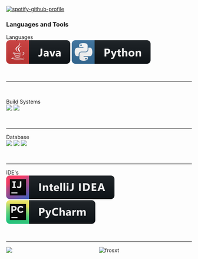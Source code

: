 [![spotify-github-profile](https://spotify-github-profile.vercel.app/api/view?uid=resb4smynavh4vp65599r8mn4&cover_image=true&theme=default&show_offline=false&background_color=121212&interchange=false)](https://github.com/kittinan/spotify-github-profile)

### Languages and Tools
    
Languages 
<br/>
<img src="https://raw.githubusercontent.com/MikeCodesDotNET/ColoredBadges/master/svg/dev/languages/java.svg" />
<img src="https://github.com/MikeCodesDotNET/ColoredBadges/raw/master/svg/dev/languages/python.svg">
    
<br/>

---
    
<br>
    
Build Systems
<br/>
<img src="https://github.com/skateboard/skateboard/blob/master/images/gradle.png?raw=true">
<img src="https://github.com/skateboard/skateboard/blob/master/images/maven.png?raw=true">

<br/>

---

Database
<br/>
<img src="https://raw.githubusercontent.com/skateboard/skateboard/master/images/mysql.png">
<img src="https://raw.githubusercontent.com/skateboard/skateboard/master/images/mongo%20db.png">
<img src="https://raw.githubusercontent.com/skateboard/skateboard/master/images/redis%20db.png">

<br/>
    
---

IDE's
<br/>
<img src="https://github.com/MikeCodesDotNET/ColoredBadges/raw/master/svg/dev/tools/jetbrains_intellij.svg">
<img src="https://github.com/MikeCodesDotNET/ColoredBadges/raw/master/svg/dev/tools/jetbrains_pycharm.svg">

<br/>

--- 

<img width="50%" align="left" src="https://github-readme-stats.vercel.app/api?username=frosxt&count_private=true&include_all_commits=true&show_icons=true&theme=midnight-purple&icon_color=fff&hide_border=true">
<p align="left"> <img src="https://komarev.com/ghpvc/?username=frosxt&label=Profile%20views&color=0e75b6&style=flat" alt="frosxt" /> </p>
